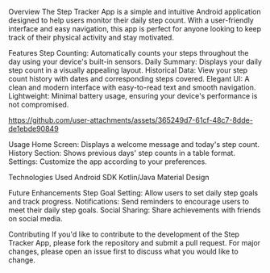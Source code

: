 Overview
The Step Tracker App is a simple and intuitive Android application designed to help users monitor their daily step count. With a user-friendly interface and easy navigation, this app is perfect for anyone looking to keep track of their physical activity and stay motivated.

Features
Step Counting: Automatically counts your steps throughout the day using your device's built-in sensors.
Daily Summary: Displays your daily step count in a visually appealing layout.
Historical Data: View your step count history with dates and corresponding steps covered.
Elegant UI: A clean and modern interface with easy-to-read text and smooth navigation.
Lightweight: Minimal battery usage, ensuring your device's performance is not compromised.

https://github.com/user-attachments/assets/365249d7-61cf-48c7-8dde-de1ebde90849

Usage
Home Screen: Displays a welcome message and today's step count.
History Section: Shows previous days' step counts in a table format.
Settings: Customize the app according to your preferences.

Technologies Used
Android SDK
Kotlin/Java
Material Design

Future Enhancements
Step Goal Setting: Allow users to set daily step goals and track progress.
Notifications: Send reminders to encourage users to meet their daily step goals.
Social Sharing: Share achievements with friends on social media.

Contributing
If you'd like to contribute to the development of the Step Tracker App, please fork the repository and submit a pull request. For major changes, please open an issue first to discuss what you would like to change.
